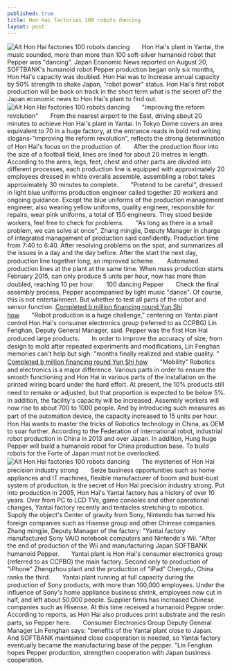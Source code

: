 ```yaml
---
published: true
title: Hon Hai factories 100 robots dancing
layout: post
---
```

![Alt Hon Hai factories 100 robots dancing](https://c2.staticflickr.com/2/1657/26205609675_a781b94d99.jpg)　　Hon Hai\'s plant in Yantai, the music sounded, more than more than 100 soft-silver humanoid robot that Pepper was \"dancing\". Japan Economic News reported on August 20, SOFTBANK\'s humanoid robot Pepper production began only six months, Hon Hai\'s capacity was doubled. Hon Hai was to increase annual capacity by 50% strength to shake Japan, \"robot power\" status. Hon Hai\'s first robot production will be back on track in the short term what is the secret of? the Japan economic news to Hon Hai\'s plant to find out.![Alt Hon Hai factories 100 robots dancing](https://c2.staticflickr.com/2/1615/26113148452_1b94b475a4.jpg)　　\"Improving the reform revolution\"　　From the nearest airport to the East, driving about 20 minutes to achieve Hon Hai\'s plant in Yantai. In Tokyo Dome covers an area equivalent to 70 in a huge factory, at the entrance reads in bold red writing slogans-\"improving the reform revolution\", reflects the strong determination of Hon Hai\'s focus on the production of.　　After the production floor into the size of a football field, lines are lined for about 20 metres in length. According to the arms, legs, feet, chest and other parts are divided into different processes, each production line is equipped with approximately 20 employees dressed in white overalls assemble, assembling a robot takes approximately 30 minutes to complete.　　\"Pretend to be careful\", dressed in light blue uniforms production engineer called together 20 workers and ongoing guidance. Except the blue uniforms of the production management engineer, also wearing yellow uniforms, quality engineer, responsible for repairs, wear pink uniforms, a total of 150 engineers. They stood beside workers, feel free to check for problems.　　\"As long as there is a small problem, we can solve at once\", Zhang mingjie, Deputy Manager in charge of integrated management of production said confidently. Production time from 7:40 to 6:40. After resolving problems on the spot, and summarizes all the issues in a day and the day before. After the start the next day, production line together long, an improved scheme.　　Automated production lines at the plant at the same time. When mass production starts February 2015, can only produce 5 units per hour, now has more than doubled, reaching 10 per hour.　　100 dancing Pepper　　Check the final assembly process, Pepper accompanied by light music \"dance\". Of course, this is not entertainment. But whether to test all parts of the robot and sensor function. [Completed b million financing round Yun Shi how](http://www.wearkits.com/blog/2016/03/03/completed-b-million-financing-round-yun-shi-how-distribution-enterprise-browser/)　　\"Robot production is a huge challenge,\" centering on Yantai plant control Hon Hai\'s consumer electronics group (referred to as CCPBG) Lin Fenghan, Deputy General Manager, said. Pepper was the first Hon Hai produced large products.　　In order to improve the accuracy of size, from design to mold after repeated experiments and modifications, Lin Fenghan memories can\'t help but sigh: \"months finally realized and stable quality. ” [Completed b million financing round Yun Shi how](http://www.wearkits.com/blog/2016/03/03/completed-b-million-financing-round-yun-shi-how-distribution-enterprise-browser/)　　\"Mobility\" Robotics and electronics is a major difference. Various parts in order to ensure the smooth functioning and Hon Hai in various parts of the installation on the printed wiring board under the hard effort. At present, the 10% products still need to remake or adjusted, but that proportion is expected to be below 5%.　　In addition, the facility\'s capacity will be increased. Assembly workers will now rise to about 700 to 1000 people. And by introducing such measures as part of the automation device, the capacity increased to 15 units per hour.　　Hon Hai wants to master the tricks of Robotics technology in China, as OEM to soar further. According to the Federation of international robot, industrial robot production in China in 2013 and over Japan. In addition, Hung huge Pepper will build a humanoid robot for China production base. To build robots for the Forte of Japan must not be overlooked.![Alt Hon Hai factories 100 robots dancing](https://c2.staticflickr.com/2/1702/25600853814_4f19c0ee81.jpg)　　The mysteries of Hon Hai precision industry strong　　Seize business opportunities such as home appliances and IT machines, flexible manufacturer of boom and bust-bust system of production, is the secret of Hon Hai precision industry strong. Put into production in 2005, Hon Hai\'s Yantai factory has a history of over 10 years. Over from PC to LCD TVs, game consoles and other operational changes, Yantai factory recently and tentacles stretching to robotics. Supply the object\'s Center of gravity from Sony, Nintendo has turned his foreign companies such as Hisense group and other Chinese companies.　　Zhang mingjie, Deputy Manager of the factory: \"Yantai factory manufactured Sony VAIO notebook computers and Nintendo\'s Wii. \"After the end of production of the Wii and manufacturing Japan SOFTBANK humanoid Pepper.　　Yantai plant is Hon Hai\'s consumer electronics group (referred to as CCPBG) the main factory. Second only to production of \"iPhone\" Zhengzhou plant and the production of \"iPad\" Chengdu, China ranks the third.　　Yantai plant running at full capacity during the production of Sony products, with more than 100,000 employees. Under the influence of Sony\'s home appliance business shrink, employees now cut in half, and left about 50,000 people. Supplier firms has increased Chinese companies such as Hisense. At this time received a humanoid Pepper order. According to reports, as Hon Hai also produces print substrate and the resin parts, so Pepper here.　　Consumer Electronics Group Deputy General Manager Lin Fenghan says: \"benefits of the Yantai plant close to Japan. And SOFTBANK maintained close cooperation is needed, so Yantai factory eventually became the manufacturing base of the pepper. \"Lin Fenghan hopes Pepper production, strengthen cooperation with Japan business cooperation.